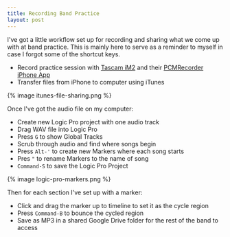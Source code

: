 ```yaml
---
title: Recording Band Practice
layout: post
---
```


I've got a little workflow set up for recording and sharing what we come up with at band practice. This is mainly here to serve as a reminder to myself in case I forgot some of the shortcut keys.

- Record practice session with [Tascam iM2](http://tascam.com/product/im2/) and their [PCMRecorder iPhone App](http://tascam.com/product/pcmrecorder/)
- Transfer files from iPhone to computer using iTunes

{% image itunes-file-sharing.png %}

Once I've got the audio file on my computer:

- Create new Logic Pro project with one audio track
- Drag WAV file into Logic Pro
- Press `G` to show Global Tracks
- Scrub through audio and find where songs begin
- Press `Alt-'` to create new Markers where each song starts
- Pres `"` to rename Markers to the name of song
- `Command-S` to save the Logic Pro Project

{% image logic-pro-markers.png %}

Then for each section I've set up with a marker:

- Click and drag the marker up to timeline to set it as the cycle region
- Press `Command-B` to bounce the cycled region
- Save as MP3 in a shared Google Drive folder for the rest of the band to access

